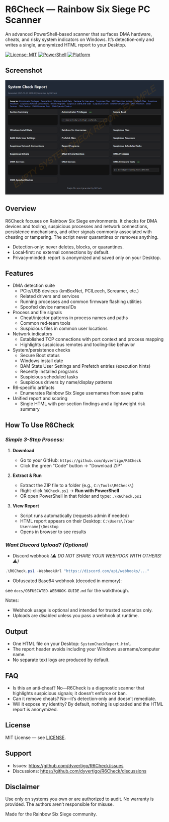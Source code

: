 # R6Check — Rainbow Six Siege PC Scanner

An advanced PowerShell-based scanner that surfaces DMA hardware, cheats, and risky system indicators on Windows. It’s detection‑only and writes a single, anonymized HTML report to your Desktop.

[![License: MIT](https://img.shields.io/badge/License-MIT-yellow.svg)](LICENSE)
[![PowerShell](https://img.shields.io/badge/PowerShell-5.1%2B-blue.svg)](https://learn.microsoft.com/powershell/)
[![Platform](https://img.shields.io/badge/Platform-Windows%2010%2F11-lightgrey.svg)](https://www.microsoft.com/windows)

## Screenshot
![Single-File Report](img/Single-File-Report.png)

## Overview

R6Check focuses on Rainbow Six Siege environments. It checks for DMA devices and tooling, suspicious processes and network connections, persistence mechanisms, and other signals commonly associated with cheating or tampering. The script never quarantines or removes anything.

- Detection‑only: never deletes, blocks, or quarantines.
- Local‑first: no external connections by default.
- Privacy‑minded: report is anonymized and saved only on your Desktop.



## Features

- DMA detection suite
  - PCIe/USB devices (kmBoxNet, PCILeech, Screamer, etc.)
  - Related drivers and services
  - Running processes and common firmware flashing utilities
  - Spoofed device names/IDs
- Process and file signals
  - Cheat/injector patterns in process names and paths
  - Common red‑team tools
  - Suspicious files in common user locations
- Network indicators
  - Established TCP connections with port context and process mapping
  - Highlights suspicious remotes and tooling‑like behavior
- System/persistence checks
  - Secure Boot status
  - Windows install date
  - BAM State User Settings and Prefetch entries (execution hints)
  - Recently installed programs
  - Suspicious scheduled tasks
  - Suspicious drivers by name/display patterns
- R6‑specific artifacts
  - Enumerates Rainbow Six Siege usernames from save paths
- Unified report and scoring
  - Single HTML with per‑section findings and a lightweight risk summary

## How To Use R6Check 

### *Simple 3-Step Process:*

1. **Download**
   - Go to your GitHub: `https://github.com/dyvertigo/R6Check`
   - Click the green "Code" button → "Download ZIP"


2. **Extract & Run**
   - Extract the ZIP file to a folder (e.g., `C:\Tools\R6Check\`)
   - Right-click `R6Check.ps1` → **Run with PowerShell**
   - OR open PowerShell in that folder and type: `.\R6Check.ps1`

3. **View Report**
   - Script runs automatically (requests admin if needed)
   - HTML report appears on their Desktop: `C:\Users\[Your Username]\Desktop`
   - Opens in browser to see results



### *Want Discord Upload? (Optional)*

-  Discord webhook *(⚠️ DO NOT SHARE YOUR WEBHOOK WITH OTHERS! ⚠️)*

```powershell
.\R6Check.ps1 -WebhookUrl "https://discord.com/api/webhooks/..."
```

- Obfuscated Base64 webhook (decoded in memory): 

see `docs/OBFUSCATED-WEBHOOK-GUIDE.md` for the walkthrough.


Notes:
- Webhook usage is optional and intended for trusted scenarios only.
- Uploads are disabled unless you pass a webhook at runtime.

## Output

- One HTML file on your Desktop: `SystemCheckReport.html`.
- The report header avoids including your Windows username/computer name.
- No separate text logs are produced by default.

## FAQ

- Is this an anti‑cheat? No—R6Check is a diagnostic scanner that highlights suspicious signals; it doesn’t enforce or ban.
- Can it remove cheats? No—it’s detection‑only and doesn’t remediate.
- Will it expose my identity? By default, nothing is uploaded and the HTML report is anonymized.

## License

MIT License — see [LICENSE](LICENSE).


## Support

- Issues: https://github.com/dyvertigo/R6Check/issues
- Discussions: https://github.com/dyvertigo/R6Check/discussions

## Disclaimer

Use only on systems you own or are authorized to audit. No warranty is provided. The authors aren’t responsible for misuse.

Made for the Rainbow Six Siege community.